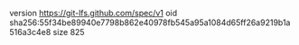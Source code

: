 version https://git-lfs.github.com/spec/v1
oid sha256:55f34be89940e7798b862e40978fb545a95a1084d65ff26a9219b1a516a3c4e8
size 825
